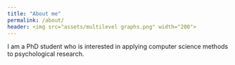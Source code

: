 ```yaml
---
title: "About me"
permalink: /about/
header: <img src="assets/multilevel graphs.png" width="200">
---
```


I am a PhD student who is interested in applying computer science methods to psychological research.

